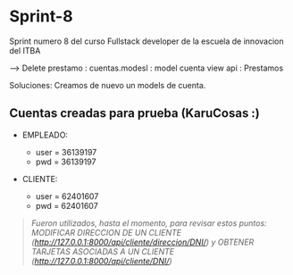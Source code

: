 # Sprint-8

Sprint numero 8 del curso Fullstack developer de la escuela de innovacion del ITBA

--> Delete prestamo : 
    cuentas.modesl : model cuenta 
    view api : Prestamos
    
Soluciones: 
   Creamos de nuevo un models de cuenta.

## Cuentas creadas para prueba (KaruCosas :)

* EMPLEADO:
    - user = 36139197
    - pwd = 36139197

* CLIENTE:
    - user = 62401607
    - pwd = 62401607

> *Fueron utilizados, hasta el momento, para revisar estos puntos: MODIFICAR DIRECCION DE UN CLIENTE (http://127.0.0.1:8000/api/cliente/direccion/DNI/) y OBTENER TARJETAS ASOCIADAS A UN CLIENTE (http://127.0.0.1:8000/api/cliente/DNI/)*